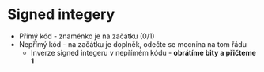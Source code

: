 # Signed integery
- Přímý kód - znaménko je na začátku (0/1)
- Nepřímý kód - na začátku je doplněk, odečte se mocnina na tom řádu
	- Inverze signed integeru v nepřímém kódu - **obrátíme bity a přičteme 1**